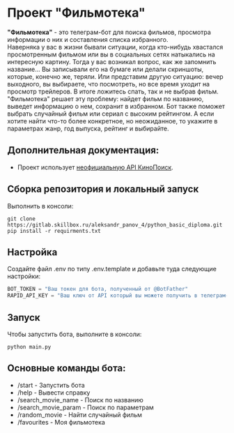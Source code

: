 # Проект "Фильмотека"

**"Фильмотека"** - это телеграм-бот для поиска фильмов, просмотра информации о них и составления списка избранного.  
Наверняка у вас в жизни бывали ситуации, когда кто-нибудь хвастался просмотренным фильмом или вы в социальных сетях
натыкались на интересную картину. Тогда у вас возникал вопрос, как же запомнить название... Вы записывали его на бумаге
или делали скриншоты, которые, конечно же, теряли. Или представим другую ситуацию: вечер выходного, вы выбираете, 
что посмотреть, но все время уходит на просмотр
трейлеров. В итоге ложитесь спать, так и не выбрав фильм.  
"Фильмотека" решает эту проблему: найдет фильм по названию, выведет информацию о нем, сохранит в избранном. 
Бот также поможет выбрать случайный фильм или сериал с высоким рейтингом. 
А если хотите найти что-то более конкретное,
но неожиданное, то укажите в параметрах жанр, год выпуска, рейтинг и выбирайте.

## Дополнительная документация:

- Проект использует [неофициальную API КиноПоиск](https://api.kinopoisk.dev/documentation).

## Сборка репозитория и локальный запуск

Выполнить в консоли:
```commandline 
git clone https://gitlab.skillbox.ru/aleksandr_panov_4/python_basic_diploma.git
pip install -r requirments.txt
```

## Настройка
Создайте файл .env по типу .env.template и добавьте туда следующие настройки:
```python
BOT_TOKEN = "Ваш токен для бота, полученный от @BotFather"
RAPID_API_KEY = "Ваш ключ от API который вы можете получить в телеграм-боте @kinopoiskdev_bot"
```

## Запуск
Чтобы запустить бота, выполните в консоли:

`python main.py `

## Основные команды бота:

- /start - Запустить бота
- /help - Вывести справку
- /search_movie_name - Поиск по названию
- /search_movie_param - Поиск по параметрам
- /random_movie - Найти случайный фильм
- /favourites - Моя фильмотека